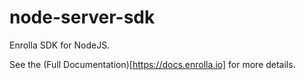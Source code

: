 # node-server-sdk

Enrolla SDK for NodeJS.

See the (Full Documentation)[https://docs.enrolla.io] for more details.

